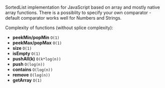 SortedList implementation for JavaScript based on array and mostly native array functions.
There is a possiblity to specify your own comparator - default comparator works well for Numbers and Strings.

Complexity of functions (without splice complexity):

* **peekMin/popMin** `O(1)`
* **peekMax/popMax** `O(1)`
* **size**           `O(1)`
* **isEmpty**        `O(1)`
* **pushAll(k)**     `O(k*log(n))`
* **push**           `O(log(n))`
* **contains**       `O(log(n))`
* **remove**         `O(log(n))`
* **getArray**       `O(1)`
